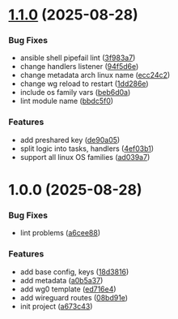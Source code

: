 # [1.1.0](https://github.com/ckoliber/ansible-role-wireguard/compare/1.0.0...1.1.0) (2025-08-28)


### Bug Fixes

* ansible shell pipefail lint ([3f983a7](https://github.com/ckoliber/ansible-role-wireguard/commit/3f983a7742325044654bb794a74515fc47000497))
* change handlers listener ([94f5d6e](https://github.com/ckoliber/ansible-role-wireguard/commit/94f5d6e6dc7c895ae0cdb0ad0bb96b5fdcce3c2e))
* change metadata arch linux name ([ecc24c2](https://github.com/ckoliber/ansible-role-wireguard/commit/ecc24c26b6294b02c1005874fae3a77239fa544d))
* change wg reload to restart ([1dd286e](https://github.com/ckoliber/ansible-role-wireguard/commit/1dd286ee9fd2e5be6f98572d5d23923e9dfa9230))
* include os family vars ([beb6d0a](https://github.com/ckoliber/ansible-role-wireguard/commit/beb6d0af9bb1afd28129fa8578c4065df32a69c9))
* lint module name ([bbdc5f0](https://github.com/ckoliber/ansible-role-wireguard/commit/bbdc5f084b3629d79cedbafd4cb4663cc7edeb11))


### Features

* add preshared key ([de90a05](https://github.com/ckoliber/ansible-role-wireguard/commit/de90a05a81cafac4d8634446756a2074b928c479))
* split logic into tasks, handlers ([4ef03b1](https://github.com/ckoliber/ansible-role-wireguard/commit/4ef03b12de768b682af4c367260baf3326a8734e))
* support all linux OS families ([ad039a7](https://github.com/ckoliber/ansible-role-wireguard/commit/ad039a73c888faf183d65581177b38e3381b758d))

# 1.0.0 (2025-08-28)


### Bug Fixes

* lint problems ([a6cee88](https://github.com/ckoliber/ansible-role-wireguard/commit/a6cee88906ca93c5e5d4a7c1685f272902d79c40))


### Features

* add base config, keys ([18d3816](https://github.com/ckoliber/ansible-role-wireguard/commit/18d3816ccdf4f5fb42820c2301901698cda2b8dc))
* add metadata ([a0b5a37](https://github.com/ckoliber/ansible-role-wireguard/commit/a0b5a372cd8c716f0f3eb611331c1f6628ef8f98))
* add wg0 template ([ed716e4](https://github.com/ckoliber/ansible-role-wireguard/commit/ed716e4bb28ddd667c919a645d7ea2174e18a457))
* add wireguard routes ([08bd91e](https://github.com/ckoliber/ansible-role-wireguard/commit/08bd91e4518832d82caeee452a94c26f9f57f625))
* init project ([a673c43](https://github.com/ckoliber/ansible-role-wireguard/commit/a673c43131c7340328e1b5bc532816d2147766d1))
